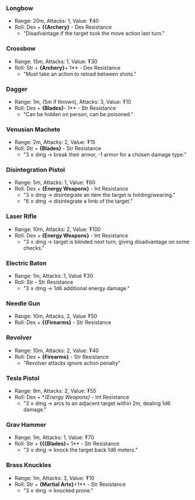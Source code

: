 ### Longbow
- Range: 20m, Attacks: 1, Value: ₮40
- Roll: Dex + **{{Archery}** - Dex Resistance
	- "Disadvantage if the target took the move action last turn."
### Crossbow
- Range: 15m, Attacks: 1, Value: ₮30
- Roll: Str + **{Archery}**+ 1** - Dex Resistance
	- "Must take an action to reload between shots."
### Dagger
- Range: 1m, (5m if thrown), Attacks: 3, Value: ₮10
- Roll: Dex + **{Blades}**- 1** - Str Resistance
	- "Can be hidden on person, can be poisoned."
### Venusian Machete
- Range: 2m, Attacks: 2, Value: ₮15
- Roll: Str + **{Blades}** - Str Resistance
	- "3 ≥ dmg → break their armor, -1 armor for a chosen damage type."
### Disintegration Pistol
- Range: 5m, Attacks: 1, Value: ₮60
- Roll: Dex + **{Energy Weapons}** - Int Resistance
	- "3 ≥ dmg → disintegrate an item the target is holding/wearing."
	- "6 ≥ dmg → disintegrate a limb of the target."
### Laser Rifle
- Range: 10m, Attacks: 2, Value: ₮100
- Roll: Dex + **{Energy Weapons}** - Int Resistance
	- "3 ≥ dmg → target is blinded next turn, giving disadvantage on some checks."
### Electric Baton
- Range: 1m, Attacks: 1, Value ₮30
- Roll: Str - Str Resistance
	- "3 ≥ dmg → 1d6 additional energy damage."
### Needle Gun
- Range: 10m, Attacks, 2, Value ₮50
- Roll: Dex + **{{Firearms}** - Str Resistance
### **Revolver**
- Range: 10m, Attacks: 2, Value: ₮40
- Roll: Dex + **{Firearms}** - Str Resistance
	- "Revolver attacks ignore action penalty"
### Tesla Pistol
- Range: 8m, Attacks: 2, Value: ₮55
- Roll: Dex + **{Energy Weapons}* - Int Resistance
    - "3 ≥ dmg → arcs to an adjacent target within 2m, dealing 1d6 damage."
### Grav Hammer
- Range: 1m, Attacks: 1, Value: ₮70
- Roll: Str + **{{{Blades}**+ 1** - Str Resistance
    - "3 ≥ dmg → knock the target back 1d6 meters."
### Brass Knuckles
- Range: 1m, Attacks: 3, Value: ₮10
- Roll: Str + **{Martial Arts}**+1** - Str Resistance
    - "3 ≥ dmg → knocked prone."